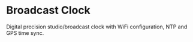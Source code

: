 # Broadcast Clock

Digital precision studio/broadcast clock with WiFi configuration, NTP and GPS time sync.

